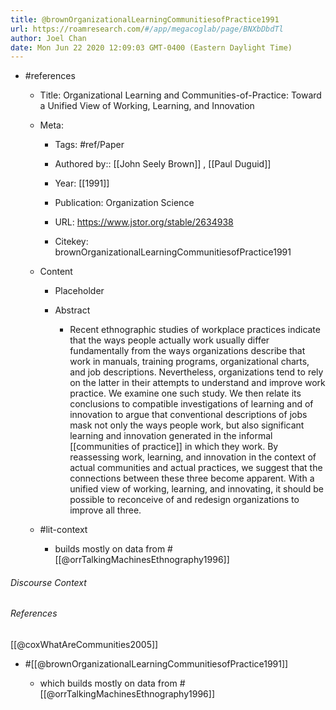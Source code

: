 ```yaml
---
title: @brownOrganizationalLearningCommunitiesofPractice1991
url: https://roamresearch.com/#/app/megacoglab/page/BNXbDbdTl
author: Joel Chan
date: Mon Jun 22 2020 12:09:03 GMT-0400 (Eastern Daylight Time)
---
```


- #references

    - Title: Organizational Learning and Communities-of-Practice: Toward a Unified View of Working, Learning, and Innovation

    - Meta:

        - Tags: #ref/Paper

        - Authored by::  [[John Seely Brown]] ,  [[Paul Duguid]]

        - Year: [[1991]]

        - Publication: Organization Science

        - URL: https://www.jstor.org/stable/2634938

        - Citekey: brownOrganizationalLearningCommunitiesofPractice1991

    - Content

        - Placeholder

        - Abstract

            - Recent ethnographic studies of workplace practices indicate that the ways people actually work usually differ fundamentally from the ways organizations describe that work in manuals, training programs, organizational charts, and job descriptions. Nevertheless, organizations tend to rely on the latter in their attempts to understand and improve work practice. We examine one such study. We then relate its conclusions to compatible investigations of learning and of innovation to argue that conventional descriptions of jobs mask not only the ways people work, but also significant learning and innovation generated in the informal [[communities of practice]] in which they work. By reassessing work, learning, and innovation in the context of actual communities and actual practices, we suggest that the connections between these three become apparent. With a unified view of working, learning, and innovating, it should be possible to reconceive of and redesign organizations to improve all three.

    - #lit-context

        - builds mostly on data from #[[@orrTalkingMachinesEthnography1996]]

###### Discourse Context



###### References

[[@coxWhatAreCommunities2005]]

- #[[@brownOrganizationalLearningCommunitiesofPractice1991]]

    - which builds mostly on data from #[[@orrTalkingMachinesEthnography1996]]
